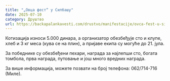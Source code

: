 ```yaml
---
title: "„Овца фест“ у Силбашу"
date: 2025-07-10
category: Друштво
url: https://backapalankavesti.com/drustvo/manifestacije/ovca-fest-u-silbasu/
---
```


Котизација износи 5.000 динара, а организатор обезбеђује сто и клупе, хлеб и 3 кг меса (кува се на плин), а пријаве екипа су могуће до 21. јула.

За победнике су обезбеђени пехари, награда за најлепши сто, богата томбола, прва награда, путовање и још много вредних награда.

За више информација, можете позвати на број телефона: 062/714-716 (Миле).
